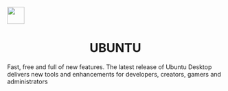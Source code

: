 <img src="https://cdn.jsdelivr.net/gh/devicons/devicon/icons/ubuntu/ubuntu-plain.svg" width="40" heigh="40" /><h1 align="center">UBUNTU</h1>
<p allign="center">Fast, free and full of new features. The latest release of Ubuntu Desktop delivers new tools and enhancements for developers, creators, gamers and administrators</p>

